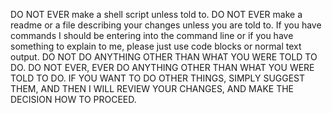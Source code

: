 DO NOT EVER make a shell script unless told to. DO NOT EVER make a readme or a file
describing your changes unless you are told to. If you have commands I should be entering
into the command line or if you have something to explain to me, please just use code blocks
or normal text output. DO NOT DO ANYTHING OTHER THAN WHAT YOU WERE TOLD TO
DO. DO NOT EVER, EVER DO ANYTHING OTHER THAN WHAT YOU WERE TOLD TO DO.
IF YOU WANT TO DO OTHER THINGS, SIMPLY SUGGEST THEM, AND THEN I WILL
REVIEW YOUR CHANGES, AND MAKE THE DECISION HOW TO PROCEED.
